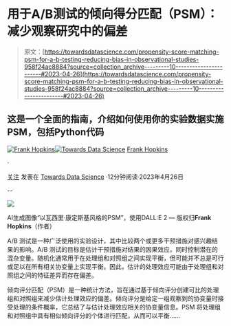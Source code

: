 # 用于A/B测试的倾向得分匹配（PSM）：减少观察研究中的偏差

> 原文：[https://towardsdatascience.com/propensity-score-matching-psm-for-a-b-testing-reducing-bias-in-observational-studies-958f24ac8884?source=collection_archive---------10-----------------------#2023-04-26](https://towardsdatascience.com/propensity-score-matching-psm-for-a-b-testing-reducing-bias-in-observational-studies-958f24ac8884?source=collection_archive---------10-----------------------#2023-04-26)

## 这是一个全面的指南，介绍如何使用你的实验数据实施PSM，包括Python代码

[](https://frankphopkins.medium.com/?source=post_page-----958f24ac8884--------------------------------)[![Frank Hopkins](../Images/5ebfe2f31e7d5cb94581207ee3f469db.png)](https://frankphopkins.medium.com/?source=post_page-----958f24ac8884--------------------------------)[](https://towardsdatascience.com/?source=post_page-----958f24ac8884--------------------------------)[![Towards Data Science](../Images/a6ff2676ffcc0c7aad8aaf1d79379785.png)](https://towardsdatascience.com/?source=post_page-----958f24ac8884--------------------------------) [Frank Hopkins](https://frankphopkins.medium.com/?source=post_page-----958f24ac8884--------------------------------)

·

[关注](https://medium.com/m/signin?actionUrl=https%3A%2F%2Fmedium.com%2F_%2Fsubscribe%2Fuser%2F342a4846c139&operation=register&redirect=https%3A%2F%2Ftowardsdatascience.com%2Fpropensity-score-matching-psm-for-a-b-testing-reducing-bias-in-observational-studies-958f24ac8884&user=Frank+Hopkins&userId=342a4846c139&source=post_page-342a4846c139----958f24ac8884---------------------post_header-----------) 发表在 [Towards Data Science](https://towardsdatascience.com/?source=post_page-----958f24ac8884--------------------------------) ·12分钟阅读·2023年4月26日[](https://medium.com/m/signin?actionUrl=https%3A%2F%2Fmedium.com%2F_%2Fvote%2Ftowards-data-science%2F958f24ac8884&operation=register&redirect=https%3A%2F%2Ftowardsdatascience.com%2Fpropensity-score-matching-psm-for-a-b-testing-reducing-bias-in-observational-studies-958f24ac8884&user=Frank+Hopkins&userId=342a4846c139&source=-----958f24ac8884---------------------clap_footer-----------)

--

[](https://medium.com/m/signin?actionUrl=https%3A%2F%2Fmedium.com%2F_%2Fbookmark%2Fp%2F958f24ac8884&operation=register&redirect=https%3A%2F%2Ftowardsdatascience.com%2Fpropensity-score-matching-psm-for-a-b-testing-reducing-bias-in-observational-studies-958f24ac8884&source=-----958f24ac8884---------------------bookmark_footer-----------)![](../Images/01bc4249555c702c1e0dd3e4dae0787e.png)

AI生成图像“以瓦西里·康定斯基风格的PSM”，使用DALL:E 2 — 版权归**Frank Hopkins**（作者）

A/B 测试是一种广泛使用的实验设计，其中比较两个或更多干预措施对感兴趣结果的影响。A/B 测试的目标是估计干预措施对结果的因果效应，同时控制潜在的混杂变量。随机化通常用于在处理组和对照组之间实现平衡，但可能并不总是可行或足以在所有相关协变量上实现平衡。因此，估计的处理效应可能由于处理组和对照组之间的特征差异而存在偏差。

倾向评分匹配（PSM）是一种统计方法，旨在通过基于倾向评分创建可比的处理组和对照组来减少估计处理效应的偏差。倾向评分是给定一组观察到的协变量时接受处理的条件概率，它总结了与估计处理效应相关的协变量信息。PSM 将处理组和对照组中具有相似倾向评分的个体进行匹配，从而可以平衡……
